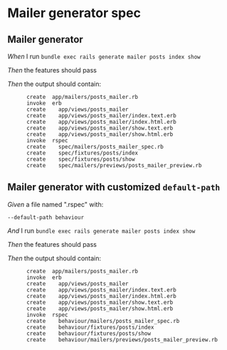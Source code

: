 # Mailer generator spec

## Mailer generator

_When_ I run `bundle exec rails generate mailer posts index show`

_Then_ the features should pass

_Then_ the output should contain:

```
      create  app/mailers/posts_mailer.rb
      invoke  erb
      create    app/views/posts_mailer
      create    app/views/posts_mailer/index.text.erb
      create    app/views/posts_mailer/index.html.erb
      create    app/views/posts_mailer/show.text.erb
      create    app/views/posts_mailer/show.html.erb
      invoke  rspec
      create    spec/mailers/posts_mailer_spec.rb
      create    spec/fixtures/posts/index
      create    spec/fixtures/posts/show
      create    spec/mailers/previews/posts_mailer_preview.rb
```

## Mailer generator with customized `default-path`

_Given_ a file named ".rspec" with:

```
--default-path behaviour
```

_And_ I run `bundle exec rails generate mailer posts index show`

_Then_ the features should pass

_Then_ the output should contain:

```
      create  app/mailers/posts_mailer.rb
      invoke  erb
      create    app/views/posts_mailer
      create    app/views/posts_mailer/index.text.erb
      create    app/views/posts_mailer/index.html.erb
      create    app/views/posts_mailer/show.text.erb
      create    app/views/posts_mailer/show.html.erb
      invoke  rspec
      create    behaviour/mailers/posts_mailer_spec.rb
      create    behaviour/fixtures/posts/index
      create    behaviour/fixtures/posts/show
      create    behaviour/mailers/previews/posts_mailer_preview.rb
```

